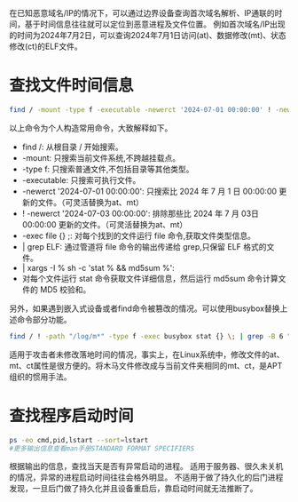 
在已知恶意域名/IP的情况下，可以通过边界设备查询首次域名解析、IP通联的时间，基于时间信息往往就可以定位到恶意进程及文件位置。
例如首次域名/IP出现的时间为2024年7月2日，可以查询2024年7月1日访问(at)、数据修改(mt)、状态修改(ct)的ELF文件。
# 查找文件时间信息
```bash
find / -mount -type f -executable -newerct '2024-07-01 00:00:00' ! -newerct '2024-07-03 00:00:00' -exec file {} ; | grep ELF | awk -F: '{print $1}' | xargs -I % sh -c 'stat % && md5sum %'
```
以上命令为个人构造常用命令，大致解释如下。

   - find /: 从根目录 / 开始搜索。
   - -mount: 只搜索当前文件系统,不跨越挂载点。
   - -type f: 只搜索普通文件,不包括目录等其他类型。
   - -executable: 只搜索可执行文件。
   - -newerct '2024-07-01 00:00:00': 只搜索比 2024 年 7 月 1 日 00:00:00 更新的文件。（可灵活替换为at、mt）
   - ! -newerct '2024-07-03 00:00:00': 排除那些比 2024 年 7 月 03日 00:00:00 更新的文件。（可灵活替换为at、mt）
   - -exec file {} ;: 对每个找到的文件运行 file 命令,获取文件类型信息。
   - | grep ELF: 通过管道将 file 命令的输出传递给 grep,只保留 ELF 格式的文件。
   - | xargs -I % sh -c 'stat % && md5sum %':
   - 对每个文件运行 stat 命令获取文件详细信息，然后运行 md5sum 命令计算文件的 MD5 校验和。

另外，如果遇到嵌入式设备或者find命令被篡改的情况。可以使用busybox替换上述命令部分功能。
```bash
find / ! -path "/log/m*" -type f -exec busybox stat {} \; | grep -B 6 "Change: 2024"
```
适用于攻击者未修改落地时间的情况，事实上，在Linux系统中，修改文件的at、mt、ct属性是很方便的。将木马文件修改成与当前文件夹相同的mt、ct，是APT组织的惯用手法。
# 查找程序启动时间

```bash
ps -eo cmd,pid,lstart --sort=lstart
#更多输出信息查看man手册STANDARD FORMAT SPECIFIERS
```
根据输出的信息，查找当天是否有异常启动的进程。
适用于服务器、很久未关机的情况，异常的进程启动时间往往会格外明显。
不适用于做了持久化的后门进程发现，一旦后门做了持久化并且设备重启后，靠启动时间就无法推断了。
